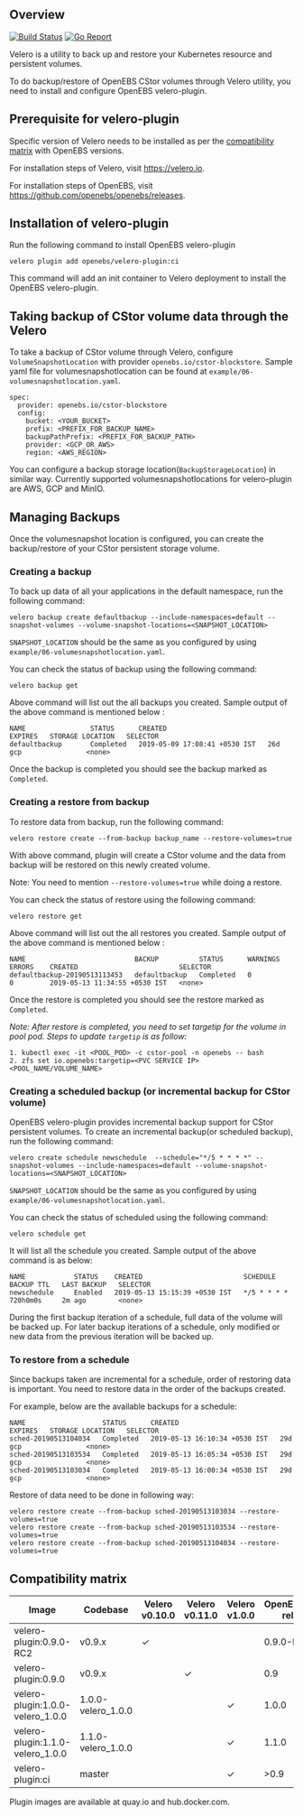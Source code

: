## Overview
[![Build Status](https://travis-ci.org/openebs/velero-plugin.svg?branch=master)](https://travis-ci.org/openebs/velero-plugin)
[![Go Report](https://goreportcard.com/badge/github.com/openebs/velero-plugin)](https://goreportcard.com/report/github.com/openebs/velero-plugin)

Velero is a utility to back up and restore your Kubernetes resource and persistent volumes.

To do backup/restore of OpenEBS CStor volumes through Velero utility, you need to install and configure
OpenEBS velero-plugin.

## Prerequisite for velero-plugin
Specific version of Velero needs to be installed as per the [compatibility matrix](#Compatibility-matrix) with OpenEBS versions.

For installation steps of Velero, visit https://velero.io.

For installation steps of OpenEBS, visit https://github.com/openebs/openebs/releases.

## Installation of velero-plugin
Run the following command to install OpenEBS velero-plugin

`velero plugin add openebs/velero-plugin:ci`

This command will add an init container to Velero deployment to install the OpenEBS velero-plugin.

## Taking backup of CStor volume data through the Velero
To take a backup of CStor volume through Velero, configure `VolumeSnapshotLocation` with provider `openebs.io/cstor-blockstore`. Sample yaml file for volumesnapshotlocation can be found at `example/06-volumesnapshotlocation.yaml`.

```
spec:
  provider: openebs.io/cstor-blockstore
  config:
    bucket: <YOUR_BUCKET>
    prefix: <PREFIX_FOR_BACKUP_NAME>
    backupPathPrefix: <PREFIX_FOR_BACKUP_PATH>
    provider: <GCP_OR_AWS>
    region: <AWS_REGION>
```

You can configure a backup storage location(`BackupStorageLocation`) in similar way.
Currently supported volumesnapshotlocations for velero-plugin are AWS, GCP and MinIO.


## Managing Backups
Once the volumesnapshot location is configured, you can create the backup/restore of your CStor persistent storage volume.

### Creating a backup
To back up data of all your applications in the default namespace, run the following command:

`velero backup create defaultbackup --include-namespaces=default --snapshot-volumes --volume-snapshot-locations=<SNAPSHOT_LOCATION>`

`SNAPSHOT_LOCATION` should be the same as you configured by using `example/06-volumesnapshotlocation.yaml`.

You can check the status of backup using the following command:

`velero backup get `

Above command will list out the all backups you created. Sample output of the above command is mentioned below :
```
NAME                STATUS      CREATED                         EXPIRES   STORAGE LOCATION   SELECTOR
defaultbackup       Completed   2019-05-09 17:08:41 +0530 IST   26d       gcp                <none>
```
Once the backup is completed you should see the backup marked as `Completed`.


### Creating a restore from backup
To restore data from backup, run the following command:

`velero restore create --from-backup backup_name --restore-volumes=true`

With above command, plugin will create a CStor volume and the data from backup will be restored on this newly created volume.

Note: You need to mention `--restore-volumes=true` while doing a restore.

You can check the status of restore using the following command:

`velero restore get`

Above command will list out the all restores you created. Sample output of the above command is mentioned below :
```
NAME                           BACKUP          STATUS      WARNINGS   ERRORS    CREATED                         SELECTOR
defaultbackup-20190513113453   defaultbackup   Completed   0          0         2019-05-13 11:34:55 +0530 IST   <none>
```
Once the restore is completed you should see the restore marked as `Completed`.

*Note: After restore is completed, you need to set targetip for the volume in pool pod.*
*Steps to update `targetip` is as follow:*
```
1. kubectl exec -it <POOL_POD> -c cstor-pool -n openebs -- bash
2. zfs set io.openebs:targetip=<PVC SERVICE IP> <POOL_NAME/VOLUME_NAME>
```

### Creating a scheduled backup (or incremental backup for CStor volume)
OpenEBS velero-plugin provides incremental backup support for CStor persistent volumes.
To create an incremental backup(or scheduled backup), run the following command:

`velero create schedule newschedule  --schedule="*/5 * * * *" --snapshot-volumes --include-namespaces=default --volume-snapshot-locations=<SNAPSHOT_LOCATION>`

`SNAPSHOT_LOCATION` should be the same as you configured by using `example/06-volumesnapshotlocation.yaml`.

You can check the status of scheduled using the following command:

`velero schedule get`

It will list all the schedule you created. Sample output of the above command is as below:
```
NAME            STATUS    CREATED                         SCHEDULE      BACKUP TTL   LAST BACKUP   SELECTOR
newschedule     Enabled   2019-05-13 15:15:39 +0530 IST   */5 * * * *   720h0m0s     2m ago        <none>
```

During the first backup iteration of a schedule, full data of the volume will be backed up. For later backup iterations of a schedule, only modified or new data from the previous iteration will be backed up.

### To restore from a schedule
Since backups taken are incremental for a schedule, order of restoring data is important. You need to restore data in the order of the backups created.

For example, below are the available backups for a schedule:
```
NAME                   STATUS      CREATED                         EXPIRES   STORAGE LOCATION   SELECTOR
sched-20190513104034   Completed   2019-05-13 16:10:34 +0530 IST   29d       gcp                <none>
sched-20190513103534   Completed   2019-05-13 16:05:34 +0530 IST   29d       gcp                <none>
sched-20190513103034   Completed   2019-05-13 16:00:34 +0530 IST   29d       gcp                <none>
```

Restore of data need to be done in following way:
```
velero restore create --from-backup sched-20190513103034 --restore-volumes=true
velero restore create --from-backup sched-20190513103534 --restore-volumes=true
velero restore create --from-backup sched-20190513104034 --restore-volumes=true
```

## Compatibility matrix

|     Image                |    Codebase     |  Velero v0.10.0  | Velero v0.11.0 | Velero v1.0.0 | OpenEBS/Maya release |
|   -------------------    |  ---------------|   ---------      |  --------------- |  -----------------  | -------- |
| velero-plugin:0.9.0-RC2    |     v0.9.x    |         ✓        |                  |                     | 0.9.0-RC2 |
| velero-plugin:0.9.0    |     v0.9.x    |                  |         ✓        |                     | 0.9 |
| velero-plugin:1.0.0-velero_1.0.0           |     1.0.0-velero_1.0.0    |                  |                  |         ✓           | 1.0.0 |
| velero-plugin:1.1.0-velero_1.0.0           |     1.1.0-velero_1.0.0    |                  |                  |         ✓           | 1.1.0 |
| velero-plugin:ci           |     master    |                  |                  |         ✓           | >0.9 |

Plugin images are available at quay.io and hub.docker.com.